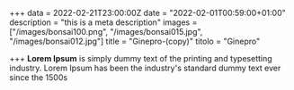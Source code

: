 +++
data = 2022-02-21T23:00:00Z
date = "2022-02-01T00:59:00+01:00"
description = "this is a meta description"
images = ["/images/bonsai100.png", "/images/bonsai015.jpg", "/images/bonsai012.jpg"]
title = "Ginepro-(copy)"
titolo = "Ginepro"

+++
**Lorem Ipsum** is simply dummy text of the printing and typesetting industry. Lorem Ipsum has been the industry's standard dummy text ever since the 1500s